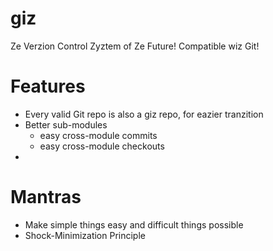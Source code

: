 # giz
Ze Verzion Control Zyztem of Ze Future!
Compatible wiz Git!

Features
=====
  * Every valid Git repo is also a giz repo, for eazier tranzition
  * Better sub-modules
    * easy cross-module commits
    * easy cross-module checkouts
  * 
    
Mantras
=====
  * Make simple things easy and difficult things possible
  * Shock-Minimization Principle
  
